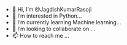 - 👋 Hi, I’m @JagdishKumarRasoji
- 👀 I’m interested in Python...
- 🌱 I’m currently learning Machine learning...
- 💞️ I’m looking to collaborate on ...
- 📫 How to reach me ...

<!---
JagdishKumarRasoji/JagdishKumarRasoji is a ✨ special ✨ repository because its `README.md` (this file) appears on your GitHub profile.
You can click the Preview link to take a look at your changes.
--->
